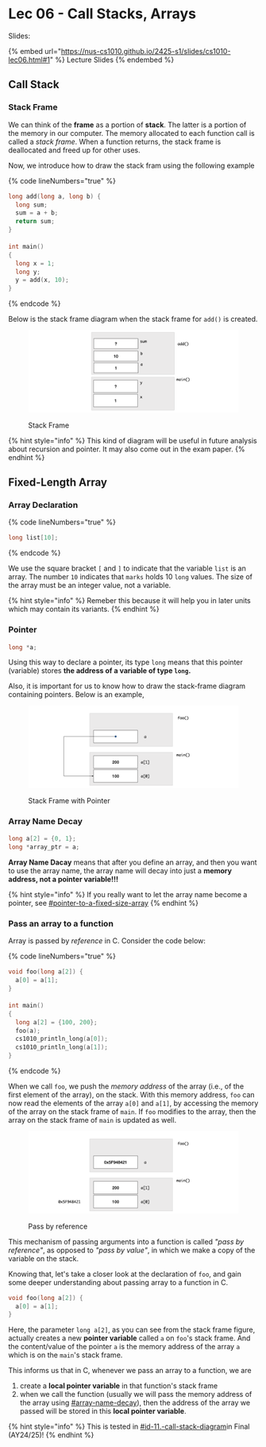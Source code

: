 # Lec 06 - Call Stacks, Arrays

Slides:

{% embed url="https://nus-cs1010.github.io/2425-s1/slides/cs1010-lec06.html#1" %}
Lecture Slides
{% endembed %}

## Call Stack

### Stack Frame

We can think of the **frame** as a portion of **stack**. The latter is a portion of the memory in our computer. The memory allocated to each function call is called a _stack frame_. When a function returns, the stack frame is deallocated and freed up for other uses.

Now, we introduce how to draw the stack fram using the following example

{% code lineNumbers="true" %}
```c
long add(long a, long b) {
  long sum;
  sum = a + b;
  return sum;
}

int main()
{
  long x = 1;
  long y;
  y = add(x, 10);
}
```
{% endcode %}

Below is the stack frame diagram when the stack frame for `add()` is created.&#x20;

<figure><img src="../../../.gitbook/assets/stack-frame.png" alt=""><figcaption><p>Stack Frame</p></figcaption></figure>

{% hint style="info" %}
This kind of diagram will be useful in future analysis about recursion and pointer. It may also come out in the exam paper.
{% endhint %}

## Fixed-Length Array

### Array Declaration

{% code lineNumbers="true" %}
```c
long list[10];
```
{% endcode %}

We use the square bracket `[` and `]` to indicate that the variable `list` is an array. The number `10` indicates that `marks` holds 10 `long` values. The size of the array must be an integer value, not a variable.

{% hint style="info" %}
Remeber this because it will help you in later units which may contain its variants.
{% endhint %}

### Pointer

```c
long *a;
```

Using this  way to declare a pointer, its type `long` means that this pointer (variable) stores **the address of a variable of type `long`.**&#x20;

Also, it is important for us to know how to draw the stack-frame diagram containing pointers. Below is an example,

<figure><img src="../../../.gitbook/assets/stack-frame-with-pointer.png" alt=""><figcaption><p>Stack Frame with Pointer</p></figcaption></figure>

### **Array Name Decay**

```c
long a[2] = {0, 1};
long *array_ptr = a;
```

**Array Name Dacay** means that after you define an array, and then you want to use the array name, the array name will decay into just a **memory address, not a pointer variable!!!**

{% hint style="info" %}
If you really want to let the array name become a pointer, see [#pointer-to-a-fixed-size-array](../lec-08-multi-d-array-efficiency/#pointer-to-a-fixed-size-array "mention")
{% endhint %}

### Pass an array to a function

Array is passed by _reference_ in C. Consider the code below:

{% code lineNumbers="true" %}
```c
void foo(long a[2]) {
  a[0] = a[1];
}

int main()
{
  long a[2] = {100, 200};
  foo(a);
  cs1010_println_long(a[0]);
  cs1010_println_long(a[1]);
}
```
{% endcode %}

When we call `foo`, we push the _memory address_ of the array (i.e., of the first element of the array), on the stack. With this memory address, `foo` can now read the elements of the array `a[0]` and `a[1]`, by accessing the memory of the array on the stack frame of `main`. If `foo` modifies to the array, then the array on the stack frame of `main` is updated as well.

<figure><img src="../../../.gitbook/assets/pass-by-reference.png" alt=""><figcaption><p>Pass by reference</p></figcaption></figure>

This mechanism of passing arguments into a function is called _"pass by reference"_, as opposed to _"pass by value"_, in which we make a copy of the variable on the stack.

Knowing that, let's take a closer look at the declaration of `foo`, and gain some deeper understanding about passing array to a function in C.

```c
void foo(long a[2]) {
  a[0] = a[1];
}
```

Here, the parameter `long a[2]`, as you can see from the stack frame figure, actually creates a new **pointer variable** called `a` on `foo`'s stack frame. And the content/value of the pointer `a` is the memory address of the array `a` which is on the `main`'s stack frame.

This informs us that in C, whenever we pass an array to a function, we are

1. create a **local pointer variable** in that function's stack frame
2. when we call the function (usually we will pass the memory address of the array using [#array-name-decay](./#array-name-decay "mention")), then the address of the array we passed will be stored in this **local pointer variable**.

{% hint style="info" %}
This is tested in [#id-11.-call-stack-diagram](../../../current-year-exam/final-ay24-25.md#id-11.-call-stack-diagram "mention")in Final (AY24/25)!
{% endhint %}
